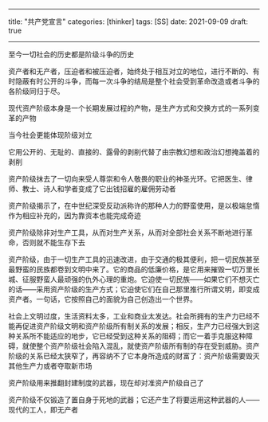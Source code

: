 
---
title: "共产党宣言"
categories: [thinker]
tags: [SS]
date: 2021-09-09
draft: true 

---

至今一切社会的历史都是阶级斗争的历史

资产者和无产者，压迫者和被压迫者，始终处于相互对立的地位，进行不断的、有时隐蔽有时公开的斗争，而每一次斗争的结局是整个社会受到革命改造或者斗争的各阶级同归于尽。

现代资产阶级本身是一个长期发展过程的产物，是生产方式和交换方式的一系列变革的产物

当今社会更能体现阶级对立

它用公开的、无耻的、直接的、露骨的剥削代替了由宗教幻想和政治幻想掩盖着的剥削

资产阶级抹去了一切向来受人尊崇和令人敬畏的职业的神圣光环。它把医生、律师、教士、诗人和学者变成了它出钱招雇的雇佣劳动者

资产阶级揭示了，在中世纪深受反动派称许的那种人力的野蛮使用，是以极端怠惰作为相应补充的，因为靠资本也能完成奇迹

资产阶级除非对生产工具，从而对生产关系，从而对全部社会关系不断地进行革命，否则就不能生存下去

资产阶级，由于一切生产工具的迅速改进，由于交通的极其便利，把一切民族甚至最野蛮的民族都卷到文明中来了。它的商品的低廉价格，是它用来摧毁一切万里长城、征服野蛮人最顽强的仇外心理的重炮。它迫使一切民族——如果它们不想灭亡的话——采用资产阶级的生产方式；它迫使它们在自己那里推行所谓文明，即变成资产者。一句话，它按照自己的面貌为自己创造出一个世界。

社会上文明过度，生活资料太多，工业和商业太发达。社会所拥有的生产力已经不能再促进资产阶级文明和资产阶级所有制关系的发展；相反，生产力已经强大到这种关系所不能适应的地步，它已经受到这种关系的阻碍；而它一着手克服这种障碍，就使整个资产阶级社会陷入混乱，就使资产阶级所有制的存在受到威胁。资产阶级的关系已经太狭窄了，再容纳不了它本身所造成的财富了：资产阶级需要毁灭其他生产力或者夺取新市场

资产阶级用来推翻封建制度的武器，现在却对准资产阶级自己了

资产阶级不仅锻造了置自身于死地的武器；它还产生了将要运用这种武器的人——现代的工人，即无产者

